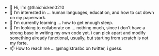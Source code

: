 - 👋 Hi, I’m @thaichicken0210
- 👀 I’m interested in ... human languages, education, and how to cut down on my paperwork.
- 🌱 I’m currently learning ... how to get enough sleep.
- 💞️ I’m looking to collaborate on ... nothing much, since i don't have a strong base in writing my own code yet. i can pick apart and modify something already functional, usually, but starting from scratch is not my forte.
- 📫 How to reach me ... @magistrasbc on twitter, i guess.

<!---
thaichicken0210/thaichicken0210 is a ✨ special ✨ repository because its `README.md` (this file) appears on your GitHub profile.
You can click the Preview link to take a look at your changes.
--->
